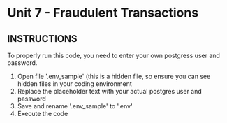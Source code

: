 # Unit 7 - Fraudulent Transactions

## INSTRUCTIONS

To properly run this code, you need to enter your own postgress user and password.

1. Open file '.env_sample' (this is a hidden file, so ensure you can see hidden files in your coding environment
2. Replace the placeholder text with your actual postgres user and password
3. Save and rename '.env_sample' to '.env'
4. Execute the code
